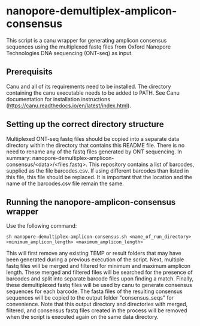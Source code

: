 # nanopore-demultiplex-amplicon-consensus

This script is a canu wrapper for generating amplicon consensus sequences using the multiplexed fastq files from Oxford Nanopore Technologies DNA sequencing (ONT-seq) as input. 

## Prerequisits
Canu and all of its requirements need to be installed. The directory containing the canu executable needs to be added to PATH. See Canu documentation for installation instructions (https://canu.readthedocs.io/en/latest/index.html).

## Setting up the correct directory structure
Multiplexed ONT-seq fastq files should be copied into a separate data directory within the directory that contains this README file. There is no need to rename any of the fastq files generated by ONT sequencing. In summary: nanopore-demultiplex-amplicon-consensus/\<data>/<files.fastq>. This repository contains a list of barcodes, supplied as the file barcodes.csv. If using different barcodes than listed in this file, this file should be replaced. It is important that the location and the name of the barcodes.csv file remain the same.

## Running the nanopore-amplicon-consensus wrapper
Use the following command:
```
sh nanopore-demultiplex-amplicon-consensus.sh <name_of_run_directory> <minimum_amplicon_length> <maximum_amplicon_length>
```
This will first remove any existing TEMP or result folders that may have been generated during a previous execution of the script. Next, multiple fastq files  will be merged and filtered for minimum and maximum amplicon length. These merged and filtered files will be searched for the presence of barcodes and split into separate barcode files upon finding a match. Finally, these demultiplexed fastq files will be used by canu to generate consensus sequences for each barcode. The fasta files of the resulting consensus sequences will be copied to the output folder "consensus_seqs" for convenience. Note that this output directory and directories with merged, filtered, and consensus fastq files created in the process will be removed when the script is executed again on the same data directory. 

